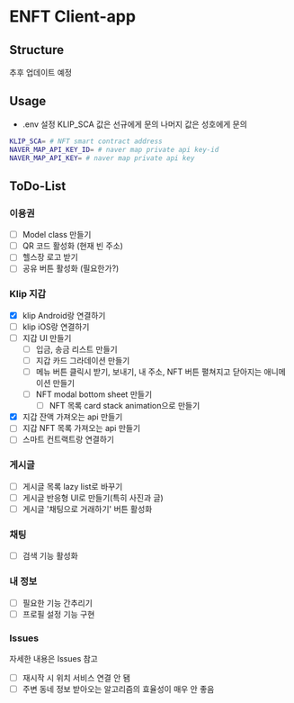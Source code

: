 # ENFT Client-app

## Structure

추후 업데이트 예정

## Usage

- .env 설정
  KLIP_SCA 값은 선규에게 문의
  나머지 값은 성호에게 문의

```sh
KLIP_SCA= # NFT smart contract address
NAVER_MAP_API_KEY_ID= # naver map private api key-id 
NAVER_MAP_API_KEY= # naver map private api key
```

## ToDo-List

### 이용권
- [ ] Model class 만들기
- [ ] QR 코드 활성화 (현재 빈 주소)
- [ ] 헬스장 로고 받기
- [ ] 공유 버튼 활성화 (필요한가?)

### Klip 지갑
- [x] klip Android랑 연결하기
- [ ] klip iOS랑 연결하기
- [ ] 지갑 UI 만들기
  - [ ] 입금, 송금 리스트 만들기
  - [ ] 지갑 카드 그라데이션 만들기
  - [ ] 메뉴 버튼 클릭시 받기, 보내기, 내 주소, NFT 버튼 펼쳐지고 닫아지는 애니메이션 만들기
  - [ ] NFT modal bottom sheet 만들기
    - [ ] NFT 목록 card stack animation으로 만들기
  
- [x] 지갑 잔액 가져오는 api 만들기
- [ ] 지갑 NFT 목록 가져오는 api 만들기
- [ ] 스마트 컨트랙트랑 연결하기

### 게시글
- [ ] 게시글 목록 lazy list로 바꾸기
- [ ] 게시글 반응형 UI로 만들기(특히 사진과 글)
- [ ] 게시글 '채팅으로 거래하기' 버튼 활성화

### 채팅  
- [ ] 검색 기능 활성화

### 내 정보
- [ ] 필요한 기능 간추리기
- [ ] 프로필 설정 기능 구현

### Issues

자세한 내용은 Issues 참고

- [ ] 재시작 시 위치 서비스 연결 안 됌
- [ ] 주변 동네 정보 받아오는 알고리즘의 효율성이 매우 안 좋음
